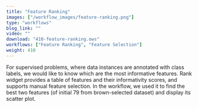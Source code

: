 ```yaml
---
title: "Feature Ranking"
images: ["/workflow_images/feature-ranking.png"]
type: "workflows"
blog_link: ""
video: ""
download: "410-feature-ranking.ows"
workflows: ["Feature Ranking", "Feature Selection"]
weight: 410
---
```


For supervised problems, where data instances are annotated with class labels, we would like to know which are the most informative features. Rank widget provides a table of features and their informativity scores, and supports manual feature selection. In the workflow, we used it to find the best two features (of initial 79 from brown-selected dataset) and display its scatter plot.
